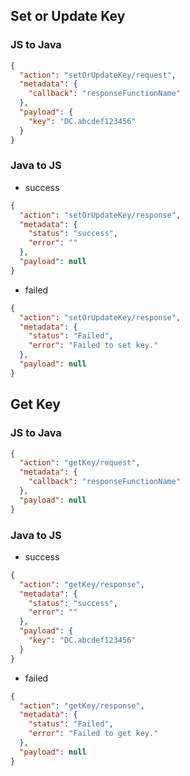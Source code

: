 ## Set or Update Key

### JS to Java

```json
{
  "action": "setOrUpdateKey/request",
  "metadata": {
    "callback": "responseFunctionName"
  },
  "payload": {
    "key": "DC.abcdef123456"
  }
}
```

### Java to JS

- success

```json
{
  "action": "setOrUpdateKey/response",
  "metadata": {
    "status": "success",
    "error": ""
  },
  "payload": null
}
```

- failed

```json
{
  "action": "setOrUpdateKey/response",
  "metadata": {
    "status": "Failed",
    "error": "Failed to set key."
  },
  "payload": null
}
```

## Get Key

### JS to Java

```json
{
  "action": "getKey/request",
  "metadata": {
    "callback": "responseFunctionName"
  },
  "payload": null
}
```

### Java to JS

- success

```json
{
  "action": "getKey/response",
  "metadata": {
    "status": "success",
    "error": ""
  },
  "payload": {
    "key": "DC.abcdef123456"
  }
}
```

- failed

```json
{
  "action": "getKey/response",
  "metadata": {
    "status": "Failed",
    "error": "Failed to get key."
  },
  "payload": null
}
```
